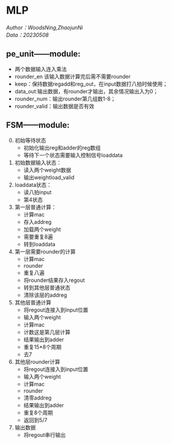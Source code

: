 # MLP
*Author：WoodsNing,ZhaojunNi*     
*Data：20230508*
## pe_unit——module:
- 两个数据输入连入乘法
- rounder_en 该输入数据计算完后需不需要rounder
- keep：保持数据regadd和reg_out，在input数据打八拍时候使用；
- data_out:输出数据，有rounder才输出，其余情况输出入为0；
- rounder_num：输出rounder第几组数1-8；
- rounder_valid：输出数据是否有效


## FSM——module:
0. 初始等待状态
    - 初始化输出reg和adder的reg数组
    - 等待下一个状态需要输入控制信号loaddata
1. 初始数据输入状态：
   - 读入两个weight数据
   - 输出weightload_valid
2. loaddata状态：
    - 读八拍input
    - 第4状态
3. 第一层普通计算：
    - 计算mac
    - 存入addreg
    - 加载两个weight
    - 需要重复8遍
    - 转到loaddata
4. 第一层需要rounder的计算
    - 计算mac
    - rounder
    - 重复八遍
    - 将rounder结果存入regout
    - 转到其他层普通状态
    - 清除该层的addreg
5. 其他层普通计算
    - 将regout连接入到input位置
    - 输入两个weight
    - 计算mac
    - 计数这是第几层计算
    - 结果输出到adder
    - 重复15*8个周期
    - 去7
6. 其他层rounder计算
    - 将regout连接入到input位置
    - 输入两个weight
    - 计算mac
    - rounder
    - 清零addreg
    - 结果输出到adder
    - 重复8个周期
    - 返回到5/7
7. 输出数据
    - 将regout串行输出
  